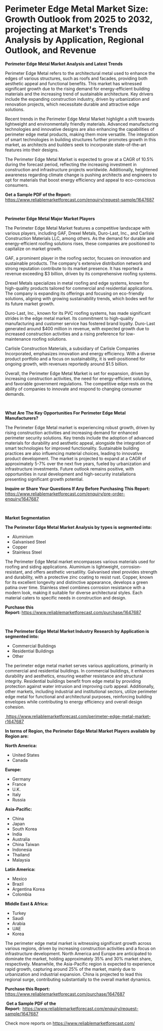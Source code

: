 <p><h1>Perimeter Edge Metal Market Size: Growth Outlook from 2025 to 2032, projecting at Market's Trends Analysis by Application, Regional Outlook, and Revenue</h1></p><p><strong>Perimeter Edge Metal Market Analysis and Latest Trends</strong></p>
<p><p>Perimeter Edge Metal refers to the architectural metal used to enhance the edges of various structures, such as roofs and facades, providing both aesthetic appeal and functional benefits. This market has witnessed significant growth due to the rising demand for energy-efficient building materials and the increasing trend of sustainable architecture. Key drivers include the expanding construction industry, driven by urbanization and renovation projects, which necessitate durable and attractive edge solutions.</p><p>Recent trends in the Perimeter Edge Metal Market highlight a shift towards lightweight and environmentally friendly materials. Advanced manufacturing technologies and innovative designs are also enhancing the capabilities of perimeter edge metal products, making them more versatile. The integration of smart technologies in building structures further promotes growth in this market, as architects and builders seek to incorporate state-of-the-art features into their designs.</p><p>The Perimeter Edge Metal Market is expected to grow at a CAGR of 10.5% during the forecast period, reflecting the increasing investment in construction and infrastructure projects worldwide. Additionally, heightened awareness regarding climate change is pushing architects and engineers to opt for materials that boost energy efficiency and appeal to eco-conscious consumers.</p></p>
<p><strong>Get a Sample PDF of the Report:&nbsp;</strong> <a href="https://www.reliablemarketforecast.com/enquiry/request-sample/1647687?utm_campaign=2413&utm_medium=2&utm_source=Github&utm_content=ia&utm_term=02042025&utm_id=perimeter-edge-metal">https://www.reliablemarketforecast.com/enquiry/request-sample/1647687</a></p>
<p>&nbsp;</p>
<p><strong>Perimeter Edge Metal Major Market Players</strong></p>
<p><p>The Perimeter Edge Metal Market features a competitive landscape with various players, including GAF, Drexel Metals, Duro-Last, Inc., and Carlisle Construction Materials LLC, among others. As the demand for durable and energy-efficient roofing solutions rises, these companies are positioned to capitalize on market growth.</p><p>GAF, a prominent player in the roofing sector, focuses on innovation and sustainable products. The company's extensive distribution network and strong reputation contribute to its market presence. It has reported a revenue exceeding $3 billion, driven by its comprehensive roofing systems.</p><p>Drexel Metals specializes in metal roofing and edge systems, known for high-quality products tailored for commercial and residential applications. The company is expanding its offerings and focusing on eco-friendly solutions, aligning with growing sustainability trends, which bodes well for its future market growth.</p><p>Duro-Last, Inc., known for its PVC roofing systems, has made significant strides in the edge metal market. Its commitment to high-quality manufacturing and customer service has fostered brand loyalty. Duro-Last generated around $400 million in revenue, with expected growth due to increased construction activities and a rising preference for low-maintenance roofing solutions.</p><p>Carlisle Construction Materials, a subsidiary of Carlisle Companies Incorporated, emphasizes innovation and energy efficiency. With a diverse product portfolio and a focus on sustainability, it is well-positioned for ongoing growth, with revenues reportedly around $1.5 billion.</p><p>Overall, the Perimeter Edge Metal Market is set for expansion, driven by increasing construction activities, the need for energy-efficient solutions, and favorable government regulations. The competitive edge rests on the ability of companies to innovate and respond to changing consumer demands.</p></p>
<p>&nbsp;</p>
<p><strong>What Are The Key Opportunities For Perimeter Edge Metal Manufacturers?</strong></p>
<p><p>The Perimeter Edge Metal market is experiencing robust growth, driven by rising construction activities and increasing demand for enhanced perimeter security solutions. Key trends include the adoption of advanced materials for durability and aesthetic appeal, alongside the integration of smart technologies for improved functionality. Sustainable building practices are also influencing material choices, leading to innovative product development. The market is projected to expand at a CAGR of approximately 5-7% over the next five years, fueled by urbanization and infrastructure investments. Future outlook remains positive, with opportunities in rural development and high-security installations presenting significant growth potential.</p></p>
<p><strong>Inquire or Share Your Questions If Any Before Purchasing This Report:</strong> <a href="https://www.reliablemarketforecast.com/enquiry/pre-order-enquiry/1647687?utm_campaign=2413&utm_medium=2&utm_source=Github&utm_content=ia&utm_term=02042025&utm_id=perimeter-edge-metal">https://www.reliablemarketforecast.com/enquiry/pre-order-enquiry/1647687</a></p>
<p>&nbsp;</p>
<p><strong>Market Segmentation</strong></p>
<p><strong>The Perimeter Edge Metal Market Analysis by types is segmented into:</strong></p>
<p><ul><li>Aluminium</li><li>Galvanised Steel</li><li>Copper</li><li>Stainless Steel</li></ul></p>
<p><p>The Perimeter Edge Metal market encompasses various materials used for roofing and siding applications. Aluminium is lightweight, corrosion-resistant, and offers aesthetic versatility. Galvanised steel provides strength and durability, with a protective zinc coating to resist rust. Copper, known for its excellent longevity and distinctive appearance, develops a green patina over time. Stainless steel combines corrosion resistance with a modern look, making it suitable for diverse architectural styles. Each material caters to specific needs in construction and design.</p></p>
<p><strong>Purchase this Report:&nbsp;</strong><a href="https://www.reliablemarketforecast.com/purchase/1647687?utm_campaign=2413&utm_medium=2&utm_source=Github&utm_content=ia&utm_term=02042025&utm_id=perimeter-edge-metal">https://www.reliablemarketforecast.com/purchase/1647687</a></p>
<p>&nbsp;</p>
<p><strong>The Perimeter Edge Metal Market Industry Research by Application is segmented into:</strong></p>
<p><ul><li>Commercial Buildings</li><li>Residential Buildings</li><li>Other</li></ul></p>
<p><p>The perimeter edge metal market serves various applications, primarily in commercial and residential buildings. In commercial buildings, it enhances durability and aesthetics, ensuring weather resistance and structural integrity. Residential buildings benefit from edge metal by providing protection against water intrusion and improving curb appeal. Additionally, other markets, including industrial and institutional sectors, utilize perimeter edge metal for functional and architectural purposes, reinforcing building envelopes while contributing to energy efficiency and overall design cohesion.</p></p>
<p><a href="https://www.reliablemarketforecast.com/perimeter-edge-metal-market-r1647687?utm_campaign=2413&utm_medium=2&utm_source=Github&utm_content=ia&utm_term=02042025&utm_id=perimeter-edge-metal">&nbsp;https://www.reliablemarketforecast.com/perimeter-edge-metal-market-r1647687</a></p>
<p><strong>In terms of Region, the Perimeter Edge Metal Market Players available by Region are:</strong></p>
<p>
    <p> <strong> North America: </strong>
        <ul>
            <li>United States</li>
            <li>Canada</li>
        </ul>
        </p> 
    <p> <strong> Europe: </strong>
        <ul>
            <li>Germany</li>
            <li>France</li>
            <li>U.K.</li>
            <li>Italy</li>
            <li>Russia</li>
        </ul>
        </p> 
    <p> <strong> Asia-Pacific: </strong>
        <ul>
            <li>China</li>
            <li>Japan</li>
            <li>South Korea</li>
            <li>India</li>
            <li>Australia</li>
            <li>China Taiwan</li>
            <li>Indonesia</li>
            <li>Thailand</li>
            <li>Malaysia</li>
        </ul>
        </p> 
    <p> <strong> Latin America: </strong>
        <ul>
            <li>Mexico</li>
            <li>Brazil</li>
            <li>Argentina Korea</li>
            <li>Colombia</li>
        </ul>
        </p> 
    <p> <strong> Middle East & Africa: </strong>
        <ul>
            <li>Turkey</li>
            <li>Saudi</li>
            <li>Arabia</li>
            <li>UAE</li>
            <li>Korea</li>
        </ul>
    </p>
    </p>
<p><p>The perimeter edge metal market is witnessing significant growth across various regions, driven by increasing construction activities and a focus on infrastructure development. North America and Europe are anticipated to dominate the market, holding approximately 35% and 30% market share, respectively. Meanwhile, the Asia-Pacific region is expected to experience rapid growth, capturing around 25% of the market, mainly due to urbanization and industrial expansion. China is projected to lead this regional surge, contributing substantially to the overall market dynamics.</p></p>
<p><strong>Purchase this Report: </strong><a href="https://www.reliablemarketforecast.com/purchase/1647687?utm_campaign=2413&utm_medium=2&utm_source=Github&utm_content=ia&utm_term=02042025&utm_id=perimeter-edge-metal">https://www.reliablemarketforecast.com/purchase/1647687</a></p>
<p>&nbsp;<strong>Get a Sample PDF of the Report:&nbsp;&nbsp;</strong><a href="https://www.reliablemarketforecast.com/enquiry/request-sample/1647687?utm_campaign=2413&utm_medium=2&utm_source=Github&utm_content=ia&utm_term=02042025&utm_id=perimeter-edge-metal">https://www.reliablemarketforecast.com/enquiry/request-sample/1647687</a></p>
<p><strong></strong></p>
<p>Check more reports on <a href="https://www.reliablemarketforecast.com/?utm_campaign=2413&utm_medium=2&utm_source=Github&utm_content=ia&utm_term=02042025&utm_id=perimeter-edge-metal">https://www.reliablemarketforecast.com/</a></p>